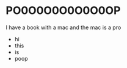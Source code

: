 # PO0O0O0O0O0O0OP

I have a book with a mac and the mac is a pro

- hi
- this
- is
- poop








































































































